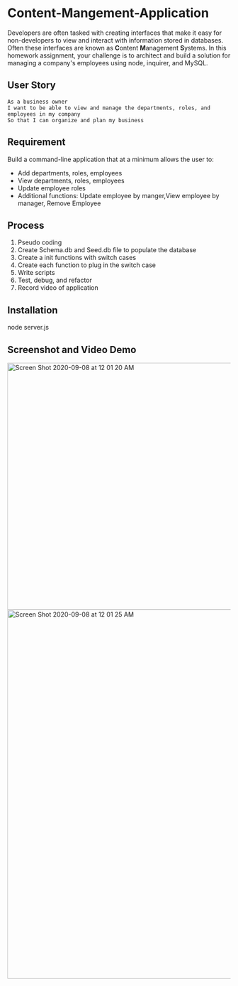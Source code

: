 # Content-Mangement-Application

Developers are often tasked with creating interfaces that make it easy for non-developers to view and interact with information stored in databases. Often these interfaces are known as **C**ontent **M**anagement **S**ystems. In this homework assignment, your challenge is to architect and build a solution for managing a company's employees using node, inquirer, and MySQL.

## User Story

```
As a business owner
I want to be able to view and manage the departments, roles, and employees in my company
So that I can organize and plan my business
```
## Requirement
Build a command-line application that at a minimum allows the user to:

  * Add departments, roles, employees
  * View departments, roles, employees
  * Update employee roles
  * Additional functions: Update employee by manger,View employee by manager, Remove Employee 


## Process
1. Pseudo coding
2. Create Schema.db and Seed.db file to populate the database
3. Create a init functions with switch cases
4. Create each function to plug in the switch case
5. Write scripts
6. Test, debug, and refactor
7. Record video of application


## Installation
node server.js

## Screenshot and Video Demo
<img width="556" alt="Screen Shot 2020-09-08 at 12 01 20 AM" src="https://user-images.githubusercontent.com/64672854/92432038-08d00f00-f167-11ea-8206-eb269d6cbd5b.png">
<img width="831" alt="Screen Shot 2020-09-08 at 12 01 25 AM" src="https://user-images.githubusercontent.com/64672854/92432039-08d00f00-f167-11ea-84ce-dc5c14a64815.png">





